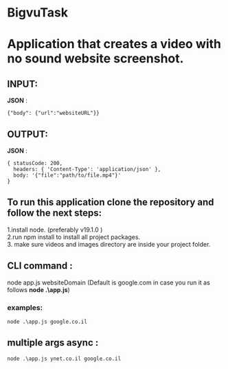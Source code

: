 # BigvuTask


# Application that creates a video with no sound website screenshot.

## INPUT:
**JSON** :
```
{"body": {"url":"websiteURL"}}
```

## OUTPUT:
**JSON** :
```
{ statusCode: 200,
  headers: { 'Content-Type': 'application/json' },
  body: '{"file":"path/to/file.mp4"}'
}
```



## To run this application clone the repository and follow the next steps:
1.install node. (preferably  v19.1.0 ) <br>
2.run npm install to install all project packages.<br>
3. make sure videos and images directory are inside your project folder.


## CLI command :<br>
node app.js websiteDomain (Default is google.com in case you run it as follows **node .\app.js**)

### examples:
 ```
 node .\app.js google.co.il
```
## multiple args async :
```
node .\app.js ynet.co.il google.co.il
```



